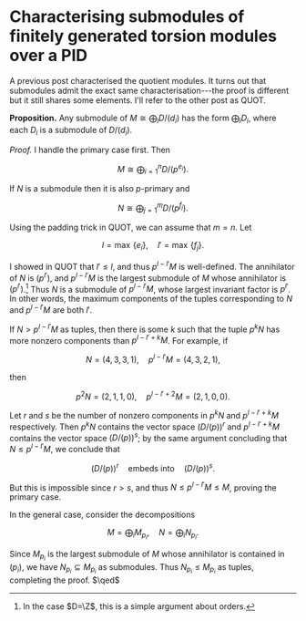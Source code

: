 # Characterising submodules of finitely generated torsion modules over a PID


A previous post characterised the quotient modules. It turns out that
submodules admit the exact same characterisation---the proof is
different but it still shares some elements. I'll refer to the other
post as QUOT.

**Proposition.** Any submodule of $M\cong \bigoplus_i D/(d_i)$ has the
  form $\bigoplus_i D_i$, where each $D_i$ is a submodule of
  $D/(d_i)$.

*Proof.* I handle the primary case first. Then

$$M\cong \bigoplus_{i=1}^n D/(p^{e_i}).$$

If $N$ is a submodule then it is also $p$-primary and

$$N\cong \bigoplus_{j=1}^m D/(p^{f_j}).$$

Using the padding trick in QUOT, we can assume that $m=n$. Let

$$l=\max\,\{e_i\},\quad l'=\max\,\{f_j\}.$$

I showed in QUOT that $l'\le l$, and thus $p^{l-l'}M$ is
well-defined. The annihilator of $N$ is $(p^{l'})$, and $p^{l-l'}M$ is
the largest submodule of $M$ whose annihilator is $(p^{l'})$.[^1] Thus
$N$ is a submodule of $p^{l-l'}M$, whose largest invariant factor is
$p^{l'}$. In other words, the maximum components of the tuples
corresponding to $N$ and $p^{l-l'}M$ are both $l'$.

If $N>p^{l-l'}M$ as tuples, then there is some $k$ such that the tuple
$p^kN$ has more nonzero components than $p^{l-l'+k}M$. For example, if

$$N = (4,3,3,1),\quad p^{l-l'}M = (4,3,2,1),$$

then

$$p^2N = (2,1,1,0),\quad p^{l-l'+2}M = (2,1,0,0).$$

Let $r$ and $s$ be the number of nonzero components in $p^kN$ and
$p^{l-l'+k}M$ respectively. Then $p^kN$ contains the vector space
$\bigl(D/(p)\bigr)^r$ and $p^{l-l'+k}M$ contains the vector space
$\bigl(D/(p)\bigr)^s$; by the same argument concluding that $N\le
p^{l-l'}M$, we conclude that

$$\bigl(D/(p)\bigr)^r \quad\text{embeds into}\quad \bigl(D/(p)\bigr)^s.$$

But this is impossible since $r>s$, and thus $N\le p^{l-l'}M\le M$,
proving the primary case.

In the general case, consider the decompositions

$$M = \bigoplus_i M_{p_i},\quad N = \bigoplus_i N_{p_i}.$$

Since $M_{p_i}$ is the largest submodule of $M$ whose annihilator is
contained in $(p_i)$, we have $N_{p_i}\subseteq M_{p_i}$ as
submodules. Thus $N_{p_i}\le M_{p_i}$ as tuples, completing the
proof. $\qed$

[^1]: In the case $D=\Z$, this is a simple argument about orders.